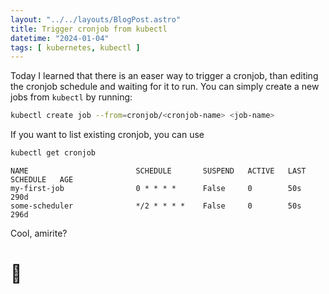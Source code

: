 ```yaml
---
layout: "../../layouts/BlogPost.astro"
title: Trigger cronjob from kubectl
datetime: "2024-01-04"
tags: [ kubernetes, kubectl ]
---
```


Today I learned that there is an easer way to trigger a cronjob, than editing the cronjob schedule and waiting for it to run. You can simply create a new jobs from `kubectl` by running:

```bash
kubectl create job --from=cronjob/<cronjob-name> <job-name>
```

If you want to list existing cronjob, you can use
```bash
kubectl get cronjob
```

```
NAME                        SCHEDULE       SUSPEND   ACTIVE   LAST SCHEDULE   AGE
my-first-job                0 * * * *      False     0        50s             290d
some-scheduler              */2 * * * *    False     0        50s             296d
```

Cool, amirite?

# 🎱